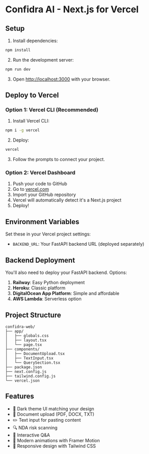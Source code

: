 # Confidra AI - Next.js for Vercel

## Setup

1. Install dependencies:
```bash
npm install
```

2. Run the development server:
```bash
npm run dev
```

3. Open [http://localhost:3000](http://localhost:3000) with your browser.

## Deploy to Vercel

### Option 1: Vercel CLI (Recommended)

1. Install Vercel CLI:
```bash
npm i -g vercel
```

2. Deploy:
```bash
vercel
```

3. Follow the prompts to connect your project.

### Option 2: Vercel Dashboard

1. Push your code to GitHub
2. Go to [vercel.com](https://vercel.com)
3. Import your GitHub repository
4. Vercel will automatically detect it's a Next.js project
5. Deploy!

## Environment Variables

Set these in your Vercel project settings:

- `BACKEND_URL`: Your FastAPI backend URL (deployed separately)

## Backend Deployment

You'll also need to deploy your FastAPI backend. Options:

1. **Railway**: Easy Python deployment
2. **Heroku**: Classic platform
3. **DigitalOcean App Platform**: Simple and affordable
4. **AWS Lambda**: Serverless option

## Project Structure

```
confidra-web/
├── app/
│   ├── globals.css
│   ├── layout.tsx
│   └── page.tsx
├── components/
│   ├── DocumentUpload.tsx
│   ├── TextInput.tsx
│   └── QuerySection.tsx
├── package.json
├── next.config.js
├── tailwind.config.js
└── vercel.json
```

## Features

- 🌙 Dark theme UI matching your design
- 📁 Document upload (PDF, DOCX, TXT)
- ✏️ Text input for pasting content
- 🔍 NDA risk scanning
- 💬 Interactive Q&A
- 🎨 Modern animations with Framer Motion
- 📱 Responsive design with Tailwind CSS
